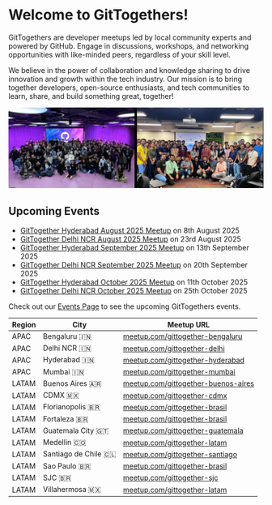 # Welcome to GitTogethers!

GitTogethers are developer meetups led by local community experts and powered by GitHub. Engage in discussions, workshops, and networking opportunities with like-minded peers, regardless of your skill level.

We believe in the power of collaboration and knowledge sharing to drive innovation and growth within the tech industry. Our mission is to bring together developers, open-source enthusiasts, and tech communities to learn, share, and build something great, together!

![image](/assets/gittogethers.png)

## Upcoming Events

- [GitTogether Hyderabad August 2025 Meetup](https://www.meetup.com/gittogether-hyderabad/events/308802946/) on 8th August 2025
- [GitTogether Delhi NCR August 2025 Meetup](https://www.meetup.com/gittogether-delhi/events/309966047/) on 23rd August 2025
- [GitTogether Hyderabad September 2025 Meetup](https://www.meetup.com/gittogether-hyderabad/events/310120742/) on 13th September 2025
- [GitTogether Delhi NCR September 2025 Meetup](https://www.meetup.com/gittogether-delhi/events/310353416/) on 20th September 2025
- [GitTogether Hyderabad October 2025 Meetup](https://www.meetup.com/gittogether-hyderabad/events/310168836/) on 11th October 2025
- [GitTogether Delhi NCR October 2025 Meetup](https://www.meetup.com/gittogether-delhi/events/310353458/) on 25th October 2025

Check out our [Events Page](https://www.meetup.com/pro/github-virtual-meetup/) to see the upcoming GitTogethers events.

| Region | City | Meetup URL |
|--------|------|------------|
| APAC | Bengaluru 🇮🇳 | [meetup.com/gittogether-bengaluru](https://www.meetup.com/gittogether-bengaluru) |
| APAC | Delhi NCR 🇮🇳 | [meetup.com/gittogether-delhi](https://www.meetup.com/gittogether-delhi) |
| APAC | Hyderabad 🇮🇳 | [meetup.com/gittogether-hyderabad](https://www.meetup.com/gittogether-hyderabad) |
| APAC | Mumbai 🇮🇳 | [meetup.com/gittogether-mumbai](https://www.meetup.com/gittogether-mumbai) |
| LATAM | Buenos Aires 🇦🇷 | [meetup.com/gittogether-buenos-aires](https://www.meetup.com/gittogether-buenos-aires) |
| LATAM | CDMX 🇲🇽 | [meetup.com/gittogether-cdmx](https://www.meetup.com/gittogether-cdmx) |
| LATAM | Florianopolis 🇧🇷 | [meetup.com/gittogether-brasil](https://www.meetup.com/gittogether-brasil) |
| LATAM | Fortaleza 🇧🇷 | [meetup.com/gittogether-brasil](https://www.meetup.com/gittogether-brasil) |
| LATAM | Guatemala City 🇬🇹 | [meetup.com/gittogether-guatemala](https://www.meetup.com/gittogether-guatemala) |
| LATAM | Medellin 🇨🇴 | [meetup.com/gittogether-latam](https://www.meetup.com/gittogether-latam) |
| LATAM | Santiago de Chile 🇨🇱 | [meetup.com/gittogether-santiago](https://www.meetup.com/gittogether-santiago) |
| LATAM | Sao Paulo 🇧🇷 | [meetup.com/gittogether-brasil](https://www.meetup.com/gittogether-brasil) |
| LATAM | SJC 🇧🇷 | [meetup.com/gittogether-sjc](https://www.meetup.com/gittogether-sjc) |
| LATAM | Villahermosa 🇲🇽 | [meetup.com/gittogether-latam](https://www.meetup.com/gittogether-latam) |
